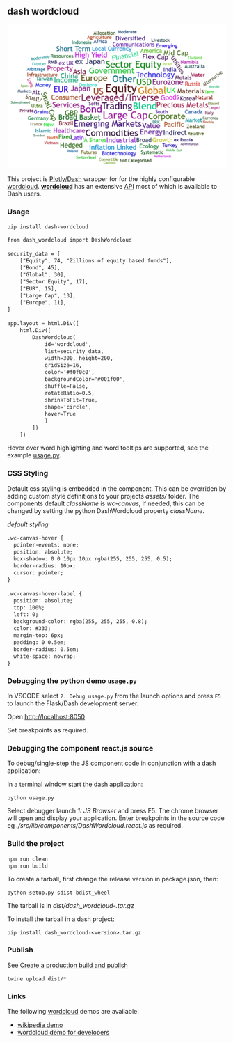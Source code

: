 ## dash wordcloud

![](docs/img/dash-wordcloud.png)

This project is [Plotly/Dash] wrapper for for the highly configurable [wordcloud]. **[wordcloud]** has an extensive [API] most of which is available to Dash users.

### Usage

    pip install dash-wordcloud

```
from dash_wordcloud import DashWordcloud

security_data = [
    ["Equity", 74, "Zillions of equity based funds"],
    ["Bond", 45],
    ["Global", 30],
    ["Sector Equity", 17],
    ["EUR", 15],
    ["Large Cap", 13],
    ["Europe", 11],
]

app.layout = html.Div([
    html.Div([
        DashWordcloud(
            id='wordcloud',
            list=security_data,
            width=300, height=200,
            gridSize=16,
            color='#f0f0c0',
            backgroundColor='#001f00',
            shuffle=False,
            rotateRatio=0.5,
            shrinkToFit=True,
            shape='circle',
            hover=True
            )
        ])
    ])

```

Hover over word highlighting and word tooltips are supported, see the
example [usage.py](./usage.py).

### CSS Styling

Default css styling is embedded in the component. This can be overriden by
adding custom style definitions to your projects *assets/* folder. The
components default *className* is *wc-canvas*, if needed, this can be changed by
setting the python DashWordcloud property *className*.

*default styling*
```
.wc-canvas-hover {
  pointer-events: none;
  position: absolute;
  box-shadow: 0 0 10px 10px rgba(255, 255, 255, 0.5);
  border-radius: 10px;
  cursor: pointer;
}

.wc-canvas-hover-label {
  position: absolute;
  top: 100%;
  left: 0;
  background-color: rgba(255, 255, 255, 0.8);
  color: #333;
  margin-top: 6px;
  padding: 0 0.5em;
  border-radius: 0.5em;
  white-space: nowrap;
}
```

### Debugging the python demo `usage.py`

In VSCODE select `2. Debug usage.py` from the launch options and press `F5` to launch the
Flask/Dash development server.

Open [http://localhost:8050](http://localhost:8050)

Set breakpoints as required.

### Debugging the component react.js source

To debug/single-step the JS component code in conjunction with a dash application:

In a terminal window start the dash application:

    python usage.py

Select debugger launch *1: JS Browser* and press F5. The chrome browser
will open and display your application. Enter breakpoints in the source
code eg *./src/lib/components/DashWordcloud.react.js* as required.

### Build the project

    npm run clean
    npm run build

To create a tarball, first change the release version in package.json, then:

    python setup.py sdist bdist_wheel

The tarball is in *dist/dash_wordcloud-<version>.tar.gz*

To install the tarball in a dash project:

    pip install dash_wordcloud-<version>.tar.gz

### Publish

See [Create a production build and publish]

    twine upload dist/*

### Links

The following [wordcloud] demos are available:

* [wikipedia demo](https://wordcloud.timdream.org/#wikipedia:Cloud)
* [wordcloud demo for developers](https://wordcloud2-js.timdream.org/#love)

[Plotly/Dash]: https://plotly.com/dash/
[wordcloud]: https://github.com/timdream/wordcloud2.js
[API]: https://github.com/timdream/wordcloud2.js/blob/gh-pages/API.md
[Create a production build and publish]: https://github.com/plotly/